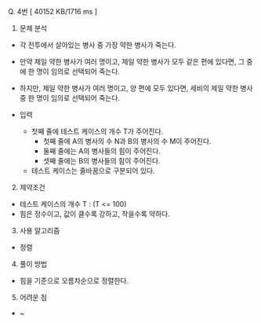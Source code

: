 Q. 4번 [ 40152 KB/1716 ms ]

1. 문제 분석
- 각 전투에서 살아있는 병사 중 가장 약한 병사가 죽는다.
- 만약 제일 약한 병사가 여러 명이고, 제일 약한 병사가 모두 같은 편에 있다면, 그 중에 한 명이 임의로 선택되어 죽는다. 
- 하지만, 제일 약한 병사가 여러 명이고, 양 편에 모두 있다면, 세비의 제일 약한 병사 중 한 명이 임의로 선택되어 죽는다.

- 입력
  - 첫째 줄에 테스트 케이스의 개수 T가 주어진다.
    - 첫째 줄에 A의 병사의 수 N과 B의 병사의 수 M이 주어진다.
    - 둘째 줄에는 A의 병사들의 힘이 주어진다.
    - 셋째 줄에는 B의 병사들의 힘이 주어진다.
  - 테스트 케이스는 줄바꿈으로 구분되어 있다.

2. 제약조건
- 테스트 케이스의 개수 T : (T <= 100)
- 힘은 정수이고, 값이 클수록 강하고, 작을수록 약하다.

3. 사용 알고리즘
- 정렬

4. 풀이 방법
- 힘을 기준으로 오름차순으로 정렬한다.

5. 어려운 점
- ~